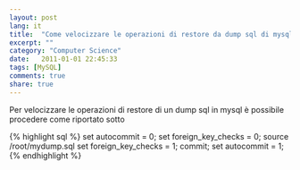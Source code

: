 ```yaml
---
layout: post
lang: it
title:  "Come velocizzare le operazioni di restore da dump sql di mysql"
excerpt: ""
category: "Computer Science"
date:   2011-01-01 22:45:33
tags: [MySQL]
comments: true
share: true
---
```


Per velocizzare le operazioni di restore di un dump sql in mysql è possibile procedere come riportato sotto

{% highlight sql %}
set autocommit = 0;
set foreign_key_checks = 0;
source /root/mydump.sql
set foreign_key_checks = 1;
commit;
set autocommit = 1;
{% endhighlight %}
